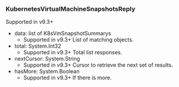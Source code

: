 ### KubernetesVirtualMachineSnapshotsReply
Supported in v9.3+

- data: list of K8sVmSnapshotSummarys
  - Supported in v9.3+
  List of matching objects.
- total: System.Int32
  - Supported in v9.3+
  Total list responses.
- nextCursor: System.String
  - Supported in v9.3+
  Cursor to retrieve the next set of results.
- hasMore: System.Boolean
  - Supported in v9.3+
  If there is more.
